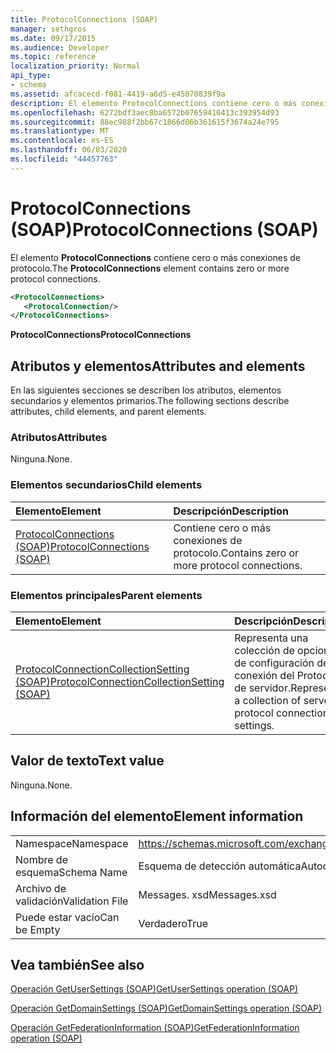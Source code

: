 ```yaml
---
title: ProtocolConnections (SOAP)
manager: sethgros
ms.date: 09/17/2015
ms.audience: Developer
ms.topic: reference
localization_priority: Normal
api_type:
- schema
ms.assetid: afcacecd-f081-4419-a6d5-e45070839f9a
description: El elemento ProtocolConnections contiene cero o más conexiones de protocolo.
ms.openlocfilehash: 6272bdf3aec8ba6572b07659416413c393954d93
ms.sourcegitcommit: 88ec988f2bb67c1866d06b361615f3674a24e795
ms.translationtype: MT
ms.contentlocale: es-ES
ms.lasthandoff: 06/03/2020
ms.locfileid: "44457763"
---
```

# <a name="protocolconnections-soap"></a><span data-ttu-id="ce3d4-103">ProtocolConnections (SOAP)</span><span class="sxs-lookup"><span data-stu-id="ce3d4-103">ProtocolConnections (SOAP)</span></span>

<span data-ttu-id="ce3d4-104">El elemento **ProtocolConnections** contiene cero o más conexiones de protocolo.</span><span class="sxs-lookup"><span data-stu-id="ce3d4-104">The **ProtocolConnections** element contains zero or more protocol connections.</span></span> 
  
```XML
<ProtocolConnections>
   <ProtocolConnection/>
</ProtocolConnections>
```

 <span data-ttu-id="ce3d4-105">**ProtocolConnections**</span><span class="sxs-lookup"><span data-stu-id="ce3d4-105">**ProtocolConnections**</span></span>
## <a name="attributes-and-elements"></a><span data-ttu-id="ce3d4-106">Atributos y elementos</span><span class="sxs-lookup"><span data-stu-id="ce3d4-106">Attributes and elements</span></span>

<span data-ttu-id="ce3d4-107">En las siguientes secciones se describen los atributos, elementos secundarios y elementos primarios.</span><span class="sxs-lookup"><span data-stu-id="ce3d4-107">The following sections describe attributes, child elements, and parent elements.</span></span>
  
### <a name="attributes"></a><span data-ttu-id="ce3d4-108">Atributos</span><span class="sxs-lookup"><span data-stu-id="ce3d4-108">Attributes</span></span>

<span data-ttu-id="ce3d4-109">Ninguna.</span><span class="sxs-lookup"><span data-stu-id="ce3d4-109">None.</span></span>
  
### <a name="child-elements"></a><span data-ttu-id="ce3d4-110">Elementos secundarios</span><span class="sxs-lookup"><span data-stu-id="ce3d4-110">Child elements</span></span>

|<span data-ttu-id="ce3d4-111">**Elemento**</span><span class="sxs-lookup"><span data-stu-id="ce3d4-111">**Element**</span></span>|<span data-ttu-id="ce3d4-112">**Descripción**</span><span class="sxs-lookup"><span data-stu-id="ce3d4-112">**Description**</span></span>|
|:-----|:-----|
|[<span data-ttu-id="ce3d4-113">ProtocolConnections (SOAP)</span><span class="sxs-lookup"><span data-stu-id="ce3d4-113">ProtocolConnections (SOAP)</span></span>](protocolconnections-soap.md) <br/> |<span data-ttu-id="ce3d4-114">Contiene cero o más conexiones de protocolo.</span><span class="sxs-lookup"><span data-stu-id="ce3d4-114">Contains zero or more protocol connections.</span></span>  <br/> |
   
### <a name="parent-elements"></a><span data-ttu-id="ce3d4-115">Elementos principales</span><span class="sxs-lookup"><span data-stu-id="ce3d4-115">Parent elements</span></span>

|<span data-ttu-id="ce3d4-116">**Elemento**</span><span class="sxs-lookup"><span data-stu-id="ce3d4-116">**Element**</span></span>|<span data-ttu-id="ce3d4-117">**Descripción**</span><span class="sxs-lookup"><span data-stu-id="ce3d4-117">**Description**</span></span>|
|:-----|:-----|
|[<span data-ttu-id="ce3d4-118">ProtocolConnectionCollectionSetting (SOAP)</span><span class="sxs-lookup"><span data-stu-id="ce3d4-118">ProtocolConnectionCollectionSetting (SOAP)</span></span>](protocolconnectioncollectionsetting-soap.md) <br/> |<span data-ttu-id="ce3d4-119">Representa una colección de opciones de configuración de conexión del Protocolo de servidor.</span><span class="sxs-lookup"><span data-stu-id="ce3d4-119">Represents a collection of server protocol connection settings.</span></span>  <br/> |
   
## <a name="text-value"></a><span data-ttu-id="ce3d4-120">Valor de texto</span><span class="sxs-lookup"><span data-stu-id="ce3d4-120">Text value</span></span>

<span data-ttu-id="ce3d4-121">Ninguna.</span><span class="sxs-lookup"><span data-stu-id="ce3d4-121">None.</span></span>
  
## <a name="element-information"></a><span data-ttu-id="ce3d4-122">Información del elemento</span><span class="sxs-lookup"><span data-stu-id="ce3d4-122">Element information</span></span>

|||
|:-----|:-----|
|<span data-ttu-id="ce3d4-123">Namespace</span><span class="sxs-lookup"><span data-stu-id="ce3d4-123">Namespace</span></span>  <br/> |https://schemas.microsoft.com/exchange/2010/Autodiscover  <br/> |
|<span data-ttu-id="ce3d4-124">Nombre de esquema</span><span class="sxs-lookup"><span data-stu-id="ce3d4-124">Schema Name</span></span>  <br/> |<span data-ttu-id="ce3d4-125">Esquema de detección automática</span><span class="sxs-lookup"><span data-stu-id="ce3d4-125">Autodiscover schema</span></span>  <br/> |
|<span data-ttu-id="ce3d4-126">Archivo de validación</span><span class="sxs-lookup"><span data-stu-id="ce3d4-126">Validation File</span></span>  <br/> |<span data-ttu-id="ce3d4-127">Messages. xsd</span><span class="sxs-lookup"><span data-stu-id="ce3d4-127">Messages.xsd</span></span>  <br/> |
|<span data-ttu-id="ce3d4-128">Puede estar vacío</span><span class="sxs-lookup"><span data-stu-id="ce3d4-128">Can be Empty</span></span>  <br/> |<span data-ttu-id="ce3d4-129">Verdadero</span><span class="sxs-lookup"><span data-stu-id="ce3d4-129">True</span></span>  <br/> |
   
## <a name="see-also"></a><span data-ttu-id="ce3d4-130">Vea también</span><span class="sxs-lookup"><span data-stu-id="ce3d4-130">See also</span></span>



[<span data-ttu-id="ce3d4-131">Operación GetUserSettings (SOAP)</span><span class="sxs-lookup"><span data-stu-id="ce3d4-131">GetUserSettings operation (SOAP)</span></span>](getusersettings-operation-soap.md)
  
[<span data-ttu-id="ce3d4-132">Operación GetDomainSettings (SOAP)</span><span class="sxs-lookup"><span data-stu-id="ce3d4-132">GetDomainSettings operation (SOAP)</span></span>](getdomainsettings-operation-soap.md)
  
[<span data-ttu-id="ce3d4-133">Operación GetFederationInformation (SOAP)</span><span class="sxs-lookup"><span data-stu-id="ce3d4-133">GetFederationInformation operation (SOAP)</span></span>](getfederationinformation-operation-soap.md)


